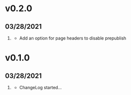 # v0.2.0
##  03/28/2021

1. [](#new)
   * Add an option for page headers to disable prepublish

# v0.1.0
##  03/28/2021

1. [](#new)
    * ChangeLog started...
